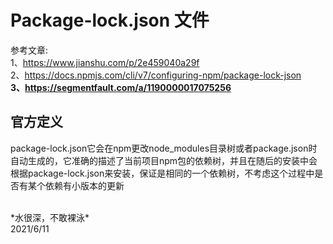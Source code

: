 # Package-lock.json 文件

参考文章:<br/>
1、https://www.jianshu.com/p/2e459040a29f<br/>
2、https://docs.npmjs.com/cli/v7/configuring-npm/package-lock-json<br/>
**3、https://segmentfault.com/a/1190000017075256**

## 官方定义
package-lock.json它会在npm更改node_modules目录树或者package.json时自动生成的，它准确的描述了当前项目npm包的依赖树，并且在随后的安装中会根据package-lock.json来安装，保证是相同的一个依赖树，不考虑这个过程中是否有某个依赖有小版本的更新


<br/>
*水很深，不敢裸泳*<br/>
2021/6/11